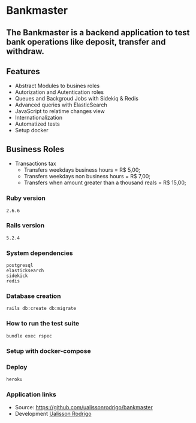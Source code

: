# Bankmaster

## The Bankmaster is a backend application to test bank operations like deposit, transfer and withdraw.

## Features
* Abstract Modules to busines roles
* Autorization and Autentication roles
* Queues and Backgroud Jobs with Sidekiq & Redis
* Advanced queries with ElasticSearch
* JavaScript to relatime changes view
* Internationalization
* Automatized tests
* Setup docker

## Business Roles
* Transactions tax
    - Transfers weekdays business hours = R$ 5,00;
    - Transfers weekdays non business hours = R$ 7,00;
    - Transfers when amount greater than a thousand reals = R$ 15,00;

### Ruby version
    2.6.6
### Rails version
    5.2.4
### System dependencies
    postgresql
    elasticksearch
    sidekick
    redis
### Database creation
    rails db:create db:migrate
### How to run the test suite
    bundle exec rspec
### Setup with docker-compose

### Deploy
    heroku
### Application links 
* Source:    https://github.com/ualissonrodrigo/bankmaster
* Development [Ualisson Rodrigo](https://github.com/ualissonrodrigo )
